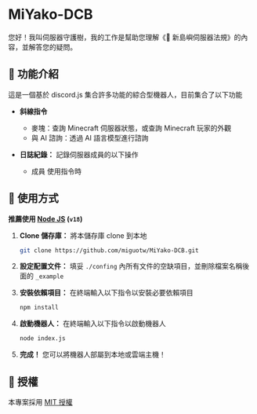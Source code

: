 # MiYako-DCB

您好！我叫伺服器守護樹，我的工作是幫助您理解《📜 新島嶼伺服器法規》的內容，並解答您的疑問。

## 🔰 功能介紹

這是一個基於 discord.js 集合許多功能的綜合型機器人，目前集合了以下功能

- **斜線指令**
  - 麥塊：查詢 Minecraft 伺服器狀態，或查詢 Minecraft 玩家的外觀
  - 與 AI 諮詢：透過 AI 語言模型進行諮詢

- **日誌紀錄：** 記錄伺服器成員的以下操作
  - 成員 使用指令時

## 🚀 使用方式

**推薦使用 [Node JS](https://nodejs.org/) (`v18`)**

1. **Clone 儲存庫：** 將本儲存庫 clone 到本地

    ```bash
    git clone https://github.com/miguotw/MiYako-DCB.git
    ```

2. **設定配置文件：** 填妥 `./confing` 內所有文件的空缺項目，並刪除檔案名稱後面的 `_example`

4. **安裝依賴項目：** 在終端輸入以下指令以安裝必要依賴項目

    ```bash
    npm install
    ```

5. **啟動機器人：** 在終端輸入以下指令以啟動機器人

    ```bash
    node index.js
    ```

6. **完成！** 您可以將機器人部屬到本地或雲端主機！

## 📜 授權

本專案採用 [MIT 授權](LICENSE)